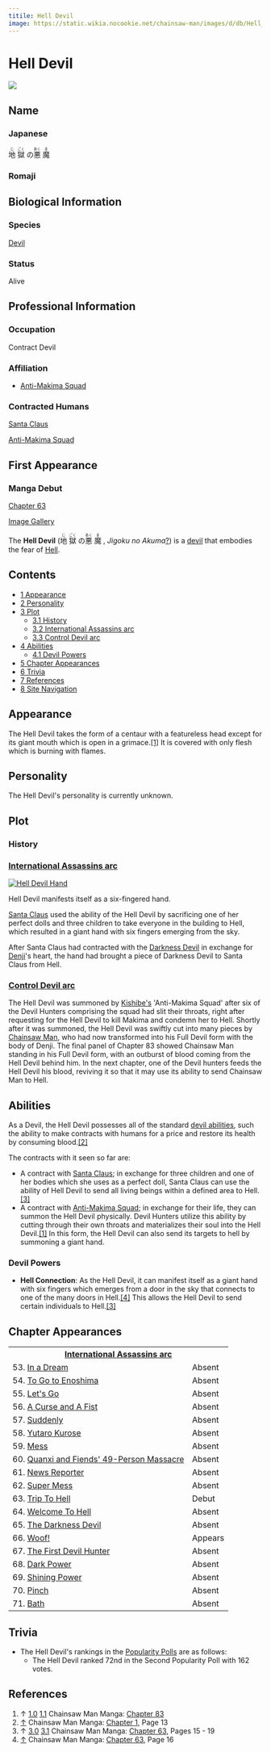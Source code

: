 ```yaml
---
titile: Hell Devil
image: https://static.wikia.nocookie.net/chainsaw-man/images/d/db/Hell_Devil.png
---
```


# Hell Devil

[![](https://static.wikia.nocookie.net/chainsaw-man/images/d/db/Hell_Devil.png/revision/latest/scale-to-width-down/350?cb=20220814155530)](https://static.wikia.nocookie.net/chainsaw-man/images/d/db/Hell_Devil.png/revision/latest?cb=20220814155530)

## Name

### Japanese

<ruby lang="ja"><rb>地</rb><rp> (</rp><rt>じ</rt><rp>) </rp></ruby> <ruby lang="ja"><rb>獄</rb><rp> (</rp><rt>ごく</rt><rp>) </rp></ruby> の<ruby lang="ja"><rb>悪</rb><rp> (</rp><rt>あく</rt><rp>) </rp></ruby> <ruby lang="ja"><rb>魔</rb><rp> (</rp><rt>ま</rt><rp>)</rp></ruby>

### Romaji

## Biological Information

### Species

[Devil](/wiki/Devil "Devil")

### Status

Alive

## Professional Information

### Occupation

Contract Devil

### Affiliation

-   [Anti-Makima Squad](/wiki/Anti-Makima_Squad "Anti-Makima Squad")

### Contracted Humans

[Santa Claus](/wiki/Santa_Claus "Santa Claus")

[Anti-Makima Squad](/wiki/Anti-Makima_Squad "Anti-Makima Squad")

## First Appearance

### Manga Debut

[Chapter 63](/wiki/Chapter_63 "Chapter 63")

[Image Gallery](/wiki/Hell_Devil/Image_Gallery "Hell Devil/Image Gallery")

The **Hell Devil** (<ruby lang="ja"><rb>地</rb><rp> (</rp><rt>じ</rt><rp>) </rp></ruby> <ruby lang="ja"><rb>獄</rb><rp> (</rp><rt>ごく</rt><rp>) </rp></ruby> の<ruby lang="ja"><rb>悪</rb><rp> (</rp><rt>あく</rt><rp>) </rp></ruby> <ruby lang="ja"><rb>魔</rb><rp> (</rp><rt>ま</rt><rp>) </rp></ruby> , _Jigoku no Akuma_[?](http://en.wikipedia.org/wiki/Help:Installing_Japanese_character_sets "wikipedia:Help:Installing Japanese character sets")) is a [devil](/wiki/Devil "Devil") that embodies the fear of [Hell](/wiki/Hell "Hell").

## Contents

-   [1 Appearance](#Appearance)
-   [2 Personality](#Personality)
-   [3 Plot](#Plot)
    -   [3.1 History](#History)
    -   [3.2 International Assassins arc](#International_Assassins_arc)
    -   [3.3 Control Devil arc](#Control_Devil_arc)
-   [4 Abilities](#Abilities)
    -   [4.1 Devil Powers](#Devil_Powers)
-   [5 Chapter Appearances](#Chapter_Appearances)
-   [6 Trivia](#Trivia)
-   [7 References](#References)
-   [8 Site Navigation](#Site_Navigation)

## Appearance

The Hell Devil takes the form of a centaur with a featureless head except for its giant mouth which is open in a grimace.[\[1\]](#cite_note-Ch83-1) It is covered with only flesh which is burning with flames.

## Personality

The Hell Devil's personality is currently unknown.

## Plot

### History

### [International Assassins arc](/wiki/International_Assassins_arc "International Assassins arc")

[![Hell Devil Hand](https://static.wikia.nocookie.net/chainsaw-man/images/4/49/Hell_Devil_Hand.png/revision/latest/scale-to-width-down/200?cb=20200505104359)](https://static.wikia.nocookie.net/chainsaw-man/images/4/49/Hell_Devil_Hand.png/revision/latest?cb=20200505104359)

[](/wiki/File:Hell_Devil_Hand.png)

Hell Devil manifests itself as a six-fingered hand.

[Santa Claus](/wiki/Santa_Claus "Santa Claus") used the ability of the Hell Devil by sacrificing one of her perfect dolls and three children to take everyone in the building to Hell, which resulted in a giant hand with six fingers emerging from the sky.

After Santa Claus had contracted with the [Darkness Devil](/wiki/Darkness_Devil "Darkness Devil") in exchange for [Denji](/wiki/Denji "Denji")'s heart, the hand had brought a piece of Darkness Devil to Santa Claus from Hell.

### [Control Devil arc](/wiki/Control_Devil_arc "Control Devil arc")

The Hell Devil was summoned by [Kishibe's](/wiki/Kishibe "Kishibe") 'Anti-Makima Squad' after six of the Devil Hunters comprising the squad had slit their throats, right after requesting for the Hell Devil to kill Makima and condemn her to Hell. Shortly after it was summoned, the Hell Devil was swiftly cut into many pieces by [Chainsaw Man](/wiki/Pochita "Pochita"), who had now transformed into his Full Devil form with the body of Denji. The final panel of Chapter 83 showed Chainsaw Man standing in his Full Devil form, with an outburst of blood coming from the Hell Devil behind him. In the next chapter, one of the Devil hunters feeds the Hell Devil his blood, reviving it so that it may use its ability to send Chainsaw Man to Hell.

## Abilities

As a Devil, the Hell Devil possesses all of the standard [devil abilities](/wiki/Devil#General_Abilities "Devil"), such the ability to make contracts with humans for a price and restore its health by consuming blood.[\[2\]](#cite_note-Ch1Pg13-2)

The contracts with it seen so far are:

-   A contract with [Santa Claus](/wiki/Santa_Claus "Santa Claus"); in exchange for three children and one of her bodies which she uses as a perfect doll, Santa Claus can use the ability of Hell Devil to send all living beings within a defined area to Hell.[\[3\]](#cite_note-Ch63Pg15_-_19-3)
-   A contract with [Anti-Makima Squad](/wiki/Anti-Makima_Squad "Anti-Makima Squad"); in exchange for their life, they can summon the Hell Devil physically. Devil Hunters utilize this ability by cutting through their own throats and materializes their soul into the Hell Devil.[\[1\]](#cite_note-Ch83-1) In this form, the Hell Devil can also send its targets to hell by summoning a giant hand.

### Devil Powers

-   **Hell Connection**: As the Hell Devil, it can manifest itself as a giant hand with six fingers which emerges from a door in the sky that connects to one of the many doors in Hell.[\[4\]](#cite_note-Ch63Pg16-4) This allows the Hell Devil to send certain individuals to Hell.[\[3\]](#cite_note-Ch63Pg15_-_19-3)

## Chapter Appearances

<table><tbody><tr><th colspan="2"><center><a href="/wiki/International_Assassins_arc" title="International Assassins arc"><span>International Assassins arc</span></a></center></th></tr><tr><td>53. <a href="/wiki/Chapter_53" title="Chapter 53">In a Dream</a></td><td><span>Absent</span></td></tr><tr><td>54. <a href="/wiki/Chapter_54" title="Chapter 54">To Go to Enoshima</a></td><td><span>Absent</span></td></tr><tr><td>55. <a href="/wiki/Chapter_55" title="Chapter 55">Let's Go</a></td><td><span>Absent</span></td></tr><tr><td>56. <a href="/wiki/Chapter_56" title="Chapter 56">A Curse and A Fist</a></td><td><span>Absent</span></td></tr><tr><td>57. <a href="/wiki/Chapter_57" title="Chapter 57">Suddenly</a></td><td><span>Absent</span></td></tr><tr><td>58. <a href="/wiki/Chapter_58" title="Chapter 58">Yutaro Kurose</a></td><td><span>Absent</span></td></tr><tr><td>59. <a href="/wiki/Chapter_59" title="Chapter 59">Mess</a></td><td><span>Absent</span></td></tr><tr><td>60. <a href="/wiki/Chapter_60" title="Chapter 60">Quanxi and Fiends' 49-Person Massacre</a></td><td><span>Absent</span></td></tr><tr><td>61. <a href="/wiki/Chapter_61" title="Chapter 61">News Reporter</a></td><td><span>Absent</span></td></tr><tr><td>62. <a href="/wiki/Chapter_62" title="Chapter 62">Super Mess</a></td><td><span>Absent</span></td></tr><tr><td>63. <a href="/wiki/Chapter_63" title="Chapter 63">Trip To Hell</a></td><td><span>Debut</span></td></tr><tr><td>64. <a href="/wiki/Chapter_64" title="Chapter 64">Welcome To Hell</a></td><td><span>Absent</span></td></tr><tr><td>65. <a href="/wiki/Chapter_65" title="Chapter 65">The Darkness Devil</a></td><td><span>Absent</span></td></tr><tr><td>66. <a href="/wiki/Chapter_66" title="Chapter 66">Woof!</a></td><td><span>Appears</span></td></tr><tr><td>67. <a href="/wiki/Chapter_67" title="Chapter 67">The First Devil Hunter</a></td><td><span>Absent</span></td></tr><tr><td>68. <a href="/wiki/Chapter_68" title="Chapter 68">Dark Power</a></td><td><span>Absent</span></td></tr><tr><td>69. <a href="/wiki/Chapter_69" title="Chapter 69">Shining Power</a></td><td><span>Absent</span></td></tr><tr><td>70. <a href="/wiki/Chapter_70" title="Chapter 70">Pinch</a></td><td><span>Absent</span></td></tr><tr><td>71. <a href="/wiki/Chapter_71" title="Chapter 71">Bath</a></td><td><span>Absent</span></td></tr></tbody></table>

## Trivia

-   The Hell Devil's rankings in the [Popularity Polls](/wiki/Popularity_Polls "Popularity Polls") are as follows:
    -   The Hell Devil ranked 72nd in the Second Popularity Poll with 162 votes.

## References

1.  ↑ [1.0](#cite_ref-Ch83_1-0) [1.1](#cite_ref-Ch83_1-1) Chainsaw Man Manga: [Chapter 83](/wiki/Chapter_83 "Chapter 83")
2.  [↑](#cite_ref-Ch1Pg13_2-0) Chainsaw Man Manga: [Chapter 1](/wiki/Chapter_1 "Chapter 1"), Page 13
3.  ↑ [3.0](#cite_ref-Ch63Pg15_-_19_3-0) [3.1](#cite_ref-Ch63Pg15_-_19_3-1) Chainsaw Man Manga: [Chapter 63](/wiki/Chapter_63 "Chapter 63"), Pages 15 - 19
4.  [↑](#cite_ref-Ch63Pg16_4-0) Chainsaw Man Manga: [Chapter 63](/wiki/Chapter_63 "Chapter 63"), Page 16